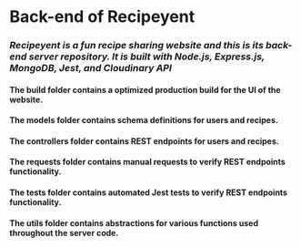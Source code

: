 
# Back-end of Recipeyent
### *Recipeyent is a fun recipe sharing website and this is its back-end server repository. It is built with Node.js, Express.js, MongoDB, Jest, and Cloudinary API*
#### The build folder contains a optimized production build for the UI of the website.
#### The models folder contains schema definitions for users and recipes.
#### The controllers folder contains REST endpoints for users and recipes.
#### The requests folder contains manual requests to verify REST endpoints functionality.
#### The tests folder contains automated Jest tests to verify REST endpoints functionality.
#### The utils folder contains abstractions for various functions used throughout the server code.
